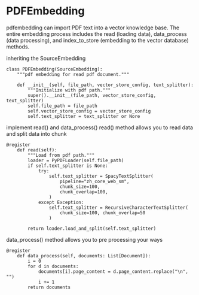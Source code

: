 PDFEmbedding
==================================
pdfembedding can import PDF text into a vector knowledge base. The entire embedding process includes the read (loading data), data_process (data processing), and index_to_store (embedding to the vector database) methods.

inheriting the SourceEmbedding
```
class PDFEmbedding(SourceEmbedding):
    """pdf embedding for read pdf document."""

    def __init__(self, file_path, vector_store_config, text_splitter):
        """Initialize with pdf path."""
        super().__init__(file_path, vector_store_config, text_splitter)
        self.file_path = file_path
        self.vector_store_config = vector_store_config
        self.text_splitter = text_splitter or Nore
```

implement read() and data_process()
read() method allows you to read data and split data into chunk
```
@register
    def read(self):
        """Load from pdf path."""
        loader = PyPDFLoader(self.file_path)
        if self.text_splitter is None:
            try:
                self.text_splitter = SpacyTextSplitter(
                    pipeline="zh_core_web_sm",
                    chunk_size=100,
                    chunk_overlap=100,
                )
            except Exception:
                self.text_splitter = RecursiveCharacterTextSplitter(
                    chunk_size=100, chunk_overlap=50
                )

        return loader.load_and_split(self.text_splitter)
```
data_process() method allows you to pre processing your ways
```
@register
    def data_process(self, documents: List[Document]):
        i = 0
        for d in documents:
            documents[i].page_content = d.page_content.replace("\n", "")
            i += 1
        return documents
```
